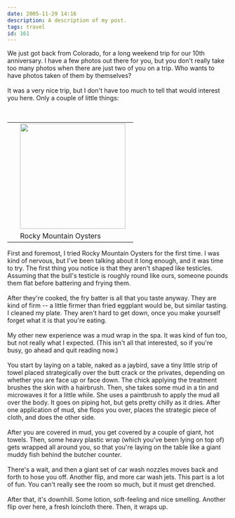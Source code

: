```yaml
---
date: 2005-11-29 14:16
description: A description of my post.
tags: travel
id: 161
---
```

We just got back from Colorado, for a long weekend trip for our 10th anniversary.  I have <a onclick="window.open('\pg2.php?spgmGal=Colorado%20-%20Thanksgiving%202005','ColoradoThanksgiving2005','width=625, height=768, toolbar=no, location = no, directories=no, menubar=no, resizable=yes, scrollbars=no');">a few photos</a> out there for you, but you don't really take too many photos when there are just two of you on a trip.  Who wants to have photos taken of them by themselves?<br />
<br />
It was a very nice trip, but I don't have too much to tell that would interest you here.  Only a couple of little things:<br />
<br />
<table cellpadding="2" align="right"><tr><td width="5" rowspan="2"><spacer type="block" width="5" height="1"></spacer></td><td width="250" ><img src="http://theskinnyonbenny.com/img/gal/Colorado%20-%20Thanksgiving%202005/photo_DSC01157.JPG" width="240"/></td></tr><tr><td class="caption" width="250">Rocky Mountain Oysters</td></tr></table><br />

<!--more--><br /><br />First and foremost, I tried Rocky Mountain Oysters  for the first time.  I was kind of nervous, but I've been talking about it long enough, and it was time to try.  The first thing you notice is that they aren't shaped like testicles.  Assuming that the bull's testicle is roughly round like ours, someone pounds them flat before battering and frying them.<br />
<br />
After they're cooked, the fry batter is all that you taste anyway.  They are kind of firm -- a little firmer than fried eggplant would be, but similar tasting.  I cleaned my plate.  They aren't hard to get down, once you make yourself forget what it is that you're eating.<br />
<br />
My other new experience was a mud wrap in the spa.  It was kind of fun too, but not really what I expected.  (This isn't all that interested, so if you're busy, go ahead and quit reading now.)<br />
<br />
You start by laying on a table, naked as a jaybird, save a tiny little strip of towel placed strategically over the butt crack or the privates, depending on whether you are face up or face down.  The chick applying the treatment brushes the skin with a hairbrush.  Then, she takes some mud in a tin and microwaves it for a little while.  She uses a paintbrush to apply the mud all over the body.  It goes on piping hot, but gets pretty chilly as it dries.  After one application of mud, she flops you over, places the strategic piece of cloth, and does the other side.<br />
<br />
After you are covered in mud, you get covered by a couple of giant, hot towels.  Then, some heavy plastic wrap (which you've been lying on top of) gets wrapped all around you, so that you're laying on the table like a giant muddy fish behind the butcher counter.<br />
<br />
There's a wait, and then a giant set of car wash nozzles moves back and forth to hose you off.  Another flip, and more car wash jets.  This part is a lot of fun.  You can't really see the room so much, but it must get drenched.<br />
<br />
After that, it's downhill.  Some lotion, soft-feeling and nice smelling.  Another flip over here, a fresh loincloth there.  Then, it wraps up.<br />

